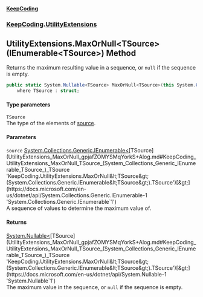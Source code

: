 #### [KeepCoding](index.md 'index')
### [KeepCoding](KeepCoding.md 'KeepCoding').[UtilityExtensions](UtilityExtensions.md 'KeepCoding.UtilityExtensions')
## UtilityExtensions.MaxOrNull&lt;TSource&gt;(IEnumerable&lt;TSource&gt;) Method
Returns the maximum resulting value in a sequence, or `null` if the sequence is empty.
```csharp
public static System.Nullable<TSource> MaxOrNull<TSource>(this System.Collections.Generic.IEnumerable<TSource> source)
    where TSource : struct;
```
#### Type parameters
<a name='KeepCoding_UtilityExtensions_MaxOrNull_TSource_(System_Collections_Generic_IEnumerable_TSource_)_TSource'></a>
`TSource`  
The type of the elements of [source](UtilityExtensions_MaxOrNull_gpjafZOMYSMqYorkS+Alog.md#KeepCoding_UtilityExtensions_MaxOrNull_TSource_(System_Collections_Generic_IEnumerable_TSource_)_source 'KeepCoding.UtilityExtensions.MaxOrNull&lt;TSource&gt;(System.Collections.Generic.IEnumerable&lt;TSource&gt;).source').
  
#### Parameters
<a name='KeepCoding_UtilityExtensions_MaxOrNull_TSource_(System_Collections_Generic_IEnumerable_TSource_)_source'></a>
`source` [System.Collections.Generic.IEnumerable&lt;](https://docs.microsoft.com/en-us/dotnet/api/System.Collections.Generic.IEnumerable-1 'System.Collections.Generic.IEnumerable`1')[TSource](UtilityExtensions_MaxOrNull_gpjafZOMYSMqYorkS+Alog.md#KeepCoding_UtilityExtensions_MaxOrNull_TSource_(System_Collections_Generic_IEnumerable_TSource_)_TSource 'KeepCoding.UtilityExtensions.MaxOrNull&lt;TSource&gt;(System.Collections.Generic.IEnumerable&lt;TSource&gt;).TSource')[&gt;](https://docs.microsoft.com/en-us/dotnet/api/System.Collections.Generic.IEnumerable-1 'System.Collections.Generic.IEnumerable`1')  
A sequence of values to determine the maximum value of.
  
#### Returns
[System.Nullable&lt;](https://docs.microsoft.com/en-us/dotnet/api/System.Nullable-1 'System.Nullable`1')[TSource](UtilityExtensions_MaxOrNull_gpjafZOMYSMqYorkS+Alog.md#KeepCoding_UtilityExtensions_MaxOrNull_TSource_(System_Collections_Generic_IEnumerable_TSource_)_TSource 'KeepCoding.UtilityExtensions.MaxOrNull&lt;TSource&gt;(System.Collections.Generic.IEnumerable&lt;TSource&gt;).TSource')[&gt;](https://docs.microsoft.com/en-us/dotnet/api/System.Nullable-1 'System.Nullable`1')  
The maximum value in the sequence, or `null` if the sequence is empty.
